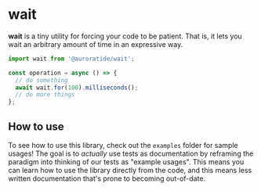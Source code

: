 # wait

**wait** is a tiny utility for forcing your code to be patient. That is, it lets you wait an arbitrary amount of time in an expressive way.

```js
import wait from '@auroratide/wait';

const operation = async () => {
  // do something
  await wait.for(100).milliseconds();
  // do more things
};
```

## How to use

To see how to use this library, check out the `examples` folder for sample usages! The goal is to _actually_ use tests as documentation by reframing the paradigm into thinking of our tests as "example usages". This means you can learn how to use the library directly from the code, and this means less written documentation that's prone to becoming out-of-date.